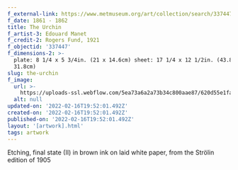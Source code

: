 ```yaml
---
f_external-link: https://www.metmuseum.org/art/collection/search/337447
f_date: 1861 - 1862
title: The Urchin
f_artist-3: Edouard Manet
f_credit-2: Rogers Fund, 1921
f_objectid: '337447'
f_dimensions-2: >-
  plate: 8 1/4 x 5 3/4in. (21 x 14.6cm) sheet: 17 1/4 x 12 1/2in. (43.8 x
  31.8cm)
slug: the-urchin
f_image:
  url: >-
    https://uploads-ssl.webflow.com/5ea73a6a2a73b34c800aae87/620d55e1fa69f602aab1dbb8_DP815301.jpeg
  alt: null
updated-on: '2022-02-16T19:52:01.492Z'
created-on: '2022-02-16T19:52:01.492Z'
published-on: '2022-02-16T19:52:01.492Z'
layout: '[artwork].html'
tags: artwork
---
```


Etching, final state (II) in brown ink on laid white paper, from the Strölin edition of 1905
